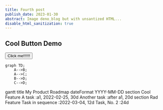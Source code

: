 ```yaml
---
title: Fourth post
publish_date: 2023-01-30
abstract: Image deno_blog but with unsantized HTML...
disable_html_sanitization: true
---
```


## Cool Button Demo

<button onclick="alert('hi!')">Click me!!!!!!</button>


```mermaid
graph TD;
    A-->B;
    A-->C;
    B-->D;
    C-->D;
```


gantt
    title My Product Roadmap
    dateFormat  YYYY-MM-DD
    section Cool Feature
    A task           :a1, 2022-02-25, 30d
    Another task     :after a1, 20d
    section Rad Feature
    Task in sequence :2022-03-04, 12d
    Task, No. 2      :24d
